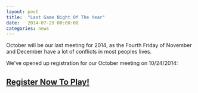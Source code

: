 ```yaml
---
layout: post
title:  "Last Game Night Of The Year"
date:   2014-07-29 00:00:00
categories: news
---
```


October will be our last meeting for 2014, as the Fourth Friday of November and December have a lot of conflicts in most peoples lives.

We've opened up registration for our October meeting on 10/24/2014:

## [Register Now To Play!](http://dallasgamenight.eventbrite.com)
